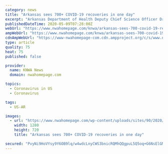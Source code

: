 ```yaml
---
category: news
title: "Arkansas sees 700+ COVID-19 recoveries in one day"
excerpt: "Arkansas Department of Health Deputy Chief Science Officer Dr. Austin Porter said the department wasn’t seeing the expected number of recovered cases and decided to look closer at its data."
publishedDateTime: 2020-05-09T07:28:00Z
webUrl: "https://www.nwahomepage.com/knwa/arkansas-sees-700-covid-19-recoveries-in-one-day/"
ampWebUrl: "https://www.nwahomepage.com/knwa/arkansas-sees-700-covid-19-recoveries-in-one-day/amp/"
cdnAmpWebUrl: "https://www-nwahomepage-com.cdn.ampproject.org/c/s/www.nwahomepage.com/knwa/arkansas-sees-700-covid-19-recoveries-in-one-day/amp/"
type: article
quality: 75
heat: 75
published: false

provider:
  name: KNWA News
  domain: nwahomepage.com

topics:
  - Coronavirus in US
  - Coronavirus

tags:
  - US-AR

images:
  - url: "https://www.nwahomepage.com/wp-content/uploads/sites/90/2020/05/covid-arkansas-4.jpg?w=1280&h=720&crop=1"
    width: 1280
    height: 720
    title: "Arkansas sees 700+ COVID-19 recoveries in one day"

secured: "PvyNi9HoVYsy9Y6OB9lq/w4wdcLnyCWS3bnicRQMhQQgpuL5Q5oq+G6NsElGMwIYdv7DSUCgAedZ9FP5CoIq/coWy6iJ0ejOlY7JxmguTp+4VBFfCGANAxW58Wqhslw7QvICi5FsnGbOb3SNeJKz4rZSPtTwszuyK66/5/Zvqajkg0Cmapmkc588cubxCqYOZZ01sEHjCE0zPlc8Q+kT4rQ04FfZSlJrlK8i7RSyNJmF7wNvcqDsJYiU+ukPe+tjygGqBavLvlFOV5RgnotiRdJ7tP2beE3dT2tsyh/xoYB6+MaB4yqv2KUJsjssekVpoHNMPeTSIHhi3L3wjjWt/RFtF6VProbjD/q8vp3Pl42aK3qxjzUkPHpt7eBReNCxodcNvCQ9mGKqu3CWKHLVsPzu21nKJdriJyTmceceZwFbB/S/Z2jx3SL6uZf9AX8069bDDCe1b4ZI8kCtiArxE3N2545G65gn//3rzxqXrMo=;At+TXmm9Mmd2D9gub5CBbA=="
---
```


